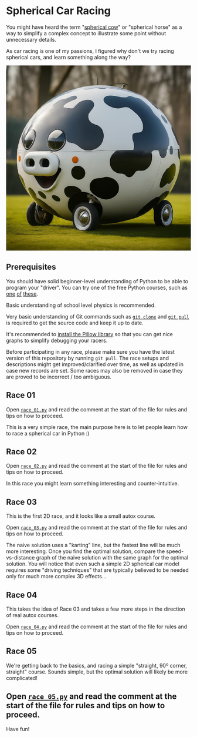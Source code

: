 # Spherical Car Racing

You might have heard the term
"[spherical cow](https://en.wikipedia.org/wiki/Spherical_cow)"
or "spherical horse" as a way to simplify a complex concept to illustrate some
point without unnecessary details.

As car racing is one of my passions, I figured why don't we try racing spherical
cars, and learn something along the way?

![A spherical car](images/spherical-cow-car.jpg)

## Prerequisites

You should have solid beginner-level understanding of Python to be able to program
your "driver". You can try one of the free Python courses, such as
[one](https://www.mathplanet.com/education/programming)
[of](https://www.coursera.org/professional-certificates/google-it-automation)
[these](https://www.udemy.com/course/math-with-python/).

Basic understanding of school level physics is recommended.

Very basic understanding of Git commands such as
[`git clone`](https://docs.github.com/en/repositories/creating-and-managing-repositories/cloning-a-repository)
and
[`git pull`](https://docs.github.com/en/get-started/using-git/getting-changes-from-a-remote-repository)
is required to get the source code and keep it up to date.

It's recommended to
[install the Pillow library](https://pillow.readthedocs.io/en/stable/installation.html)
so that you can get nice graphs to simplify debugging your racers.

Before participating in any race, please make sure you have the latest version
of this repository by running `git pull`. The race setups and descriptions might
get improved/clarified over time, as well as updated in case new records are set.
Some races may also be removed in case they are proved to be incorrect / too ambiguous.

## Race 01

Open [`race_01.py`](race_01.py) and read the comment at the start of the file
for rules and tips on how to proceed.

This is a very simple race, the main purpose here is to let people learn how to
race a spherical car in Python :)

## Race 02

Open [`race_02.py`](race_02.py) and read the comment at the start of the file
for rules and tips on how to proceed.

In this race you might learn something interesting and counter-intuitive.

## Race 03

This is the first 2D race, and it looks like a small autox course.

Open [`race_03.py`](race_03.py) and read the comment at the start of the file
for rules and tips on how to proceed.

The naive solution uses a "karting" line, but the fastest line will be much
more interesting. Once you find the optimal solution, compare the
speed-vs-distance graph of the naive solution with the same graph for the
optimal solution. You will notice that even such a simple 2D spherical car model
requires some "driving techniques" that are typically believed to be needed only
for much more complex 3D effects...

## Race 04

This takes the idea of Race 03 and takes a few more steps in the direction of
real autox courses.

Open [`race_04.py`](race_04.py) and read the comment at the start of the file
for rules and tips on how to proceed.

## Race 05

We're getting back to the basics, and racing a simple "straight, 90º corner,
straight" course. Sounds simple, but the optimal solution will likely be more
complicated!

Open [`race_05.py`](race_05.py) and read the comment at the start of the file
for rules and tips on how to proceed.
---

Have fun!
